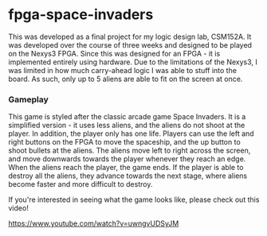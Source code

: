 # fpga-space-invaders
This was developed as a final project for my logic design lab, CSM152A. It was developed over the course of three weeks and designed to be played on the Nexys3 FPGA.
Since this was designed for an FPGA - it is implemented entirely using hardware. Due to the limitations of the Nexys3, I was limited in how much carry-ahead logic I was able to stuff into the board. As such, only up to 5 aliens are able to fit on the screen at once. 

### Gameplay
This game is styled after the classic arcade game Space Invaders. It is a simplified version - it uses less aliens, and the aliens do not shoot at the player. In addition, the player only has one life.
Players can use the left and right buttons on the FPGA to move the spaceship, and the up button to shoot bullets at the aliens.
The aliens move left to right across the screen, and move downwards towards the player whenever they reach an edge. When the aliens reach the player, the game ends. If the player is able to destroy all the aliens, they advance towards the next stage, where aliens become faster and more difficult to destroy.


If you're interested in seeing what the game looks like, please check out this video!

https://www.youtube.com/watch?v=uwngvUDSyJM
